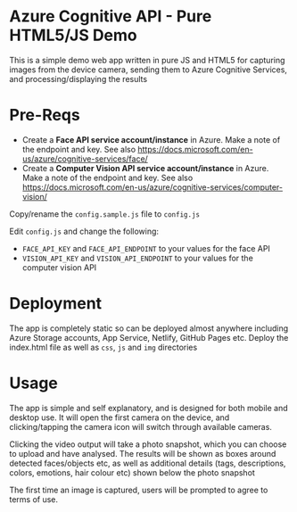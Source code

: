 # Azure Cognitive API - Pure HTML5/JS Demo
This is a simple demo web app written in pure JS and HTML5 for capturing images from the device camera, sending them to Azure Cognitive Services, and processing/displaying the results


# Pre-Reqs
- Create a **Face API service account/instance** in Azure. Make a note of the endpoint and key. See also https://docs.microsoft.com/en-us/azure/cognitive-services/face/
- Create a **Computer Vision API service account/instance** in Azure. Make a note of the endpoint and key. See also https://docs.microsoft.com/en-us/azure/cognitive-services/computer-vision/

Copy/rename the `config.sample.js` file to `config.js`

Edit `config.js` and change the following: 
- `FACE_API_KEY` and `FACE_API_ENDPOINT` to your values for the face API
- `VISION_API_KEY` and `VISION_API_ENDPOINT` to your values for the computer vision API


# Deployment
The app is completely static so can be deployed almost anywhere including Azure Storage accounts, App Service, Netlify, GitHub Pages etc. Deploy the index.html file as well as `css`, `js` and `img` directories 


# Usage
The app is simple and self explanatory, and is designed for both mobile and desktop use. It will open the first camera on the device, and clicking/tapping the camera icon will switch through available cameras.

Clicking the video output will take a photo snapshot, which you can choose to upload and have analysed. The results will be shown as boxes around detected faces/objects etc, as well as additional details (tags, descriptions, colors, emotions, hair colour etc) shown below the photo snapshot

The first time an image is captured, users will be prompted to agree to terms of use.